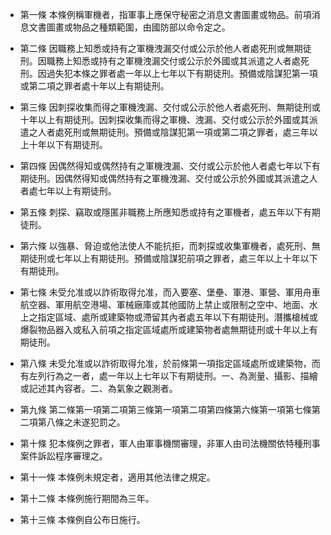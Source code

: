 * 第一條 本條例稱軍機者，指軍事上應保守秘密之消息文書圖畫或物品。前項消息文書圖畫或物品之種類範圍，由國防部以命令定之。

* 第二條 因職務上知悉或持有之軍機洩漏交付或公示於他人者處死刑或無期徒刑。因職務上知悉或持有之軍機洩漏交付或公示於外國或其派遣之人者處死刑。因過失犯本條之罪者處一年以上七年以下有期徒刑。預備或陰謀犯第一項或第二項之罪者處十年以上有期徒刑。

* 第三條 因刺探收集而得之軍機洩漏、交付或公示於他人者處死刑、無期徒刑或十年以上有期徒刑。因刺探收集而得之軍機、洩漏、交付或公示於外國或其派遣之人者處死刑或無期徒刑。預備或陰謀犯第一項或第二項之罪者，處三年以上十年以下有期徒刑。

* 第四條 因偶然得知或偶然持有之軍機洩漏、交付或公示於他人者處七年以下有期徒刑。因偶然得知或偶然持有之軍機洩漏、交付或公示於外國或其派遣之人者處七年以上有期徒刑。

* 第五條 刺探、竊取或隱匿非職務上所應知悉或持有之軍機者，處五年以下有期徒刑。

* 第六條 以強暴、脅迫或他法使人不能抗拒，而刺探或收集軍機者，處死刑、無期徒刑或七年以上有期徒刑。預備或陰謀犯前項之罪者，處三年以上十年以下有期徒刑。

* 第七條 未受允准或以詐術取得允准，而入要塞、堡壘、軍港、軍營、軍用舟車航空器、軍用航空港場、軍械廠庫或其他國防上禁止或限制之空中、地面、水上之指定區域、處所或建築物或滯留其內者處五年以下有期徒刑。潛攜槍械或爆裂物品器入或私入前項之指定區域處所或建築物者處無期徒刑或十年以上有期徒刑。

* 第八條 未受允准或以詐術取得允准，於前條第一項指定區域處所或建築物，而有左列行為之一者，處一年以上七年以下有期徒刑。一、為測量、攝影、描繪或記述其內容者。二、為氣象之觀測者。

* 第九條 第二條第一項第二項第三條第一項第二項第四條第六條第一項第七條第二項第八條之未遂犯罰之。

* 第十條 犯本條例之罪者，軍人由軍事機關審理，非軍人由司法機關依特種刑事案件訴訟程序審理之。

* 第十一條 本條例未規定者，適用其他法律之規定。

* 第十二條 本條例施行期間為三年。

* 第十三條 本條例自公布日施行。

